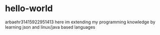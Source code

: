 # hello-world
arbaehr31415922951413 here
im extending my programming 
knowledge by learning json and linux/java based languages
